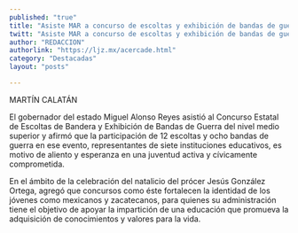 ```yaml
---
published: "true"
title: "Asiste MAR a concurso de escoltas y exhibición de bandas de guerra; la participación de ellos es motivo de aliento, esperanza y fortalecimiento de identidad, afirma"
twitt: "Asiste MAR a concurso de escoltas y exhibición de bandas de guerra; la participación de ellos es motivo de aliento, esperanza y fortalecimiento de identidad, afirma"
author: "REDACCION"
authorlink: "https://ljz.mx/acercade.html"
category: "Destacadas"
layout: "posts"

---
```



  MARTÍN CALATÁN




El gobernador del estado Miguel Alonso Reyes asistió al Concurso Estatal de Escoltas de Bandera y Exhibición de Bandas de Guerra del nivel medio superior y afirmó que la participación de 12 escoltas y ocho bandas de guerra en ese evento, representantes de siete instituciones educativos, es motivo de aliento y esperanza en una juventud activa y cívicamente comprometida.  
   



  En el ámbito de la celebración del natalicio del prócer Jesús González Ortega, agregó que concursos como éste fortalecen la identidad de los jóvenes como mexicanos y zacatecanos, para quienes su administración tiene el objetivo de apoyar la impartición de una educación que promueva la adquisición de conocimientos y valores para la vida.



  

